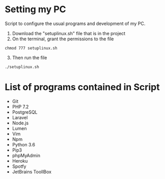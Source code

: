 # Setting my PC

Script to configure the usual programs and development of my PC.

1. Download the "setuplinux.sh" file that is in the project
2. On the terminal, grant the permissions to the file
```
chmod 777 setuplinux.sh
```
3. Then run the file
```
./setuplinux.sh
```

# List of programs contained in Script

- Git
- PHP 7.2
- PostgreSQL
- Laravel
- Node.js
- Lumen
- Vim
- Npm
- Python 3.6
- Pip3
- phpMyAdmin
- Heroku
- Spotfy
- JetBrains ToollBox

